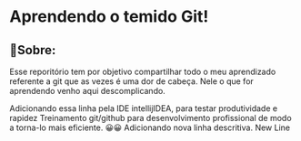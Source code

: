 # Aprendendo o temido Git!
## 📝Sobre:
Esse reporitório tem por objetivo compartilhar todo o meu aprendizado referente a git que as vezes é uma dor de cabeça. Nele o que for aprendendo venho aqui descomplicando.

Adicionando essa linha pela IDE intellijIDEA, para testar produtividade e rapidez
Treinamento git/github para desenvolvimento profissional de modo a torna-lo mais eficiente.
😀😀
Adicionando nova linha descritiva.
New Line
